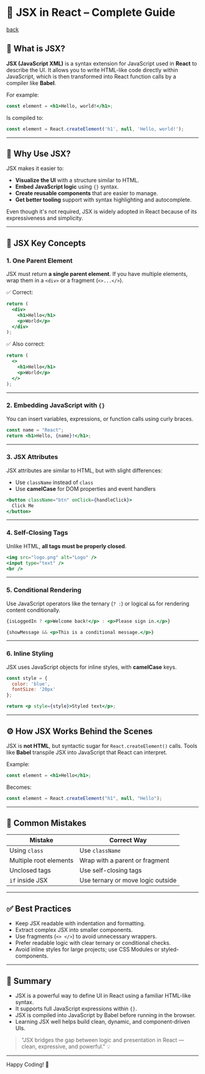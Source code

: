 # 📘 JSX in React – Complete Guide

[back](../../README.md)

## 🔷 What is JSX?

**JSX (JavaScript XML)** is a syntax extension for JavaScript used in **React** to describe the UI. It allows you to write HTML-like code directly within JavaScript, which is then transformed into React function calls by a compiler like **Babel**.

For example:
```jsx
const element = <h1>Hello, world!</h1>;
```

Is compiled to:
```js
const element = React.createElement('h1', null, 'Hello, world!');
```

---

## 🧠 Why Use JSX?

JSX makes it easier to:
- **Visualize the UI** with a structure similar to HTML.
- **Embed JavaScript logic** using `{}` syntax.
- **Create reusable components** that are easier to manage.
- **Get better tooling** support with syntax highlighting and autocomplete.

Even though it's not required, JSX is widely adopted in React because of its expressiveness and simplicity.

---

## 🔑 JSX Key Concepts

### 1. One Parent Element

JSX must return **a single parent element**. If you have multiple elements, wrap them in a `<div>` or a fragment (`<>...</>`).

✅ Correct:
```jsx
return (
  <div>
    <h1>Hello</h1>
    <p>World</p>
  </div>
);
```

✅ Also correct:
```jsx
return (
  <>
    <h1>Hello</h1>
    <p>World</p>
  </>
);
```

---

### 2. Embedding JavaScript with `{}`

You can insert variables, expressions, or function calls using curly braces.

```jsx
const name = "React";
return <h1>Hello, {name}!</h1>;
```

---

### 3. JSX Attributes

JSX attributes are similar to HTML, but with slight differences:
- Use `className` instead of `class`
- Use **camelCase** for DOM properties and event handlers

```jsx
<button className="btn" onClick={handleClick}>
  Click Me
</button>
```

---

### 4. Self-Closing Tags

Unlike HTML, **all tags must be properly closed**.

```jsx
<img src="logo.png" alt="Logo" />
<input type="text" />
<br />
```

---

### 5. Conditional Rendering

Use JavaScript operators like the ternary (`? :`) or logical `&&` for rendering content conditionally.

```jsx
{isLoggedIn ? <p>Welcome back!</p> : <p>Please sign in.</p>}

{showMessage && <p>This is a conditional message.</p>}
```

---

### 6. Inline Styling

JSX uses JavaScript objects for inline styles, with **camelCase** keys.

```jsx
const style = {
  color: 'blue',
  fontSize: '20px'
};

return <p style={style}>Styled text</p>;
```

---

## ⚙️ How JSX Works Behind the Scenes

JSX is **not HTML**, but syntactic sugar for `React.createElement()` calls. Tools like **Babel** transpile JSX into JavaScript that React can interpret.

Example:
```jsx
const element = <h1>Hello</h1>;
```
Becomes:
```js
const element = React.createElement("h1", null, "Hello");
```

---

## 🚫 Common Mistakes

| Mistake                | Correct Way                        |
|------------------------|------------------------------------|
| Using `class`          | Use `className`                    |
| Multiple root elements | Wrap with a parent or fragment     |
| Unclosed tags          | Use self-closing tags              |
| `if` inside JSX        | Use ternary or move logic outside  |

---

## ✅ Best Practices

- Keep JSX readable with indentation and formatting.
- Extract complex JSX into smaller components.
- Use fragments (`<> </>`) to avoid unnecessary wrappers.
- Prefer readable logic with clear ternary or conditional checks.
- Avoid inline styles for large projects; use CSS Modules or styled-components.

---

## 🏁 Summary

- JSX is a powerful way to define UI in React using a familiar HTML-like syntax.
- It supports full JavaScript expressions within `{}`.
- JSX is compiled into JavaScript by Babel before running in the browser.
- Learning JSX well helps build clean, dynamic, and component-driven UIs.

> "JSX bridges the gap between logic and presentation in React — clean, expressive, and powerful." 💡

---

Happy Coding! 🚀